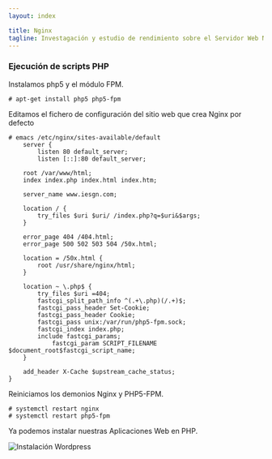 ```yaml
---
layout: index

title: Nginx
tagline: Investagación y estudio de rendimiento sobre el Servidor Web Nginx
---
```


### Ejecución de scripts PHP

Instalamos php5 y el módulo FPM.

    # apt-get install php5 php5-fpm

Editamos el fichero de configuración del sitio web que crea Nginx por defecto

    # emacs /etc/nginx/sites-available/default
        server {
        	listen 80 default_server;
	        listen [::]:80 default_server;

		root /var/www/html;
		index index.php index.html index.htm;

		server_name www.iesgn.com;

		location / {
			try_files $uri $uri/ /index.php?q=$uri&$args;
		}

		error_page 404 /404.html;
		error_page 500 502 503 504 /50x.html;

		location = /50x.html {
			root /usr/share/nginx/html;
		}

		location ~ \.php$ {
			try_files $uri =404;
			fastcgi_split_path_info ^(.+\.php)(/.+)$;
			fastcgi_pass_header Set-Cookie;
			fastcgi_pass_header Cookie;
			fastcgi_pass unix:/var/run/php5-fpm.sock;
			fastcgi_index index.php;
			include fastcgi_params;
		        fastcgi_param SCRIPT_FILENAME $document_root$fastcgi_script_name;
		}

		add_header X-Cache $upstream_cache_status;
	}

Reiniciamos los demonios Nginx y PHP5-FPM.

    # systemctl restart nginx
    # systemctl restart php5-fpm

Ya podemos instalar nuestras Aplicaciones Web en PHP.

![Instalación Wordpress](/nginx/images/n09.png)
